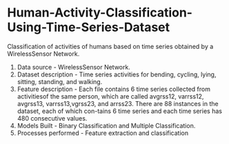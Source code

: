 # Human-Activity-Classification-Using-Time-Series-Dataset
Classification of activities of humans based on time series obtained by a WirelessSensor Network.

1. Data source - WirelessSensor Network.
2. Dataset description - Time series activities for bending, cycling, lying, sitting, standing, and walking.
3. Feature description - Each file contains 6 time series collected from activitiesof the same person, which are called avgrss12, varrss12, avgrss13, varrss13,vgrss23, and arrss23. There are 88 instances in the dataset, each of which con-tains 6 time series and each time series has 480 consecutive values.
4. Models Built - Binary Classification and Multiple Classification.
5. Processes performed - Feature extraction and classification
